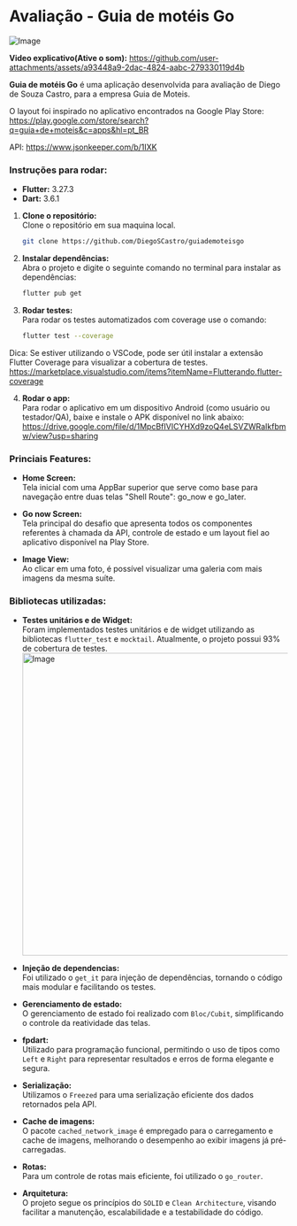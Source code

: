 # Avaliação - Guia de motéis Go

![Image](https://github.com/user-attachments/assets/86fb984b-bde5-4cd9-948a-aed5ffac0911)


**Video explicativo(Ative o som):**
https://github.com/user-attachments/assets/a93448a9-2dac-4824-aabc-279330119d4b

**Guia de motéis Go** é uma aplicação desenvolvida para avaliação de Diego de Souza Castro, para a empresa Guia de Moteis.

O layout foi inspirado no aplicativo encontrados na Google Play Store:
https://play.google.com/store/search?q=guia+de+moteis&c=apps&hl=pt_BR

API: https://www.jsonkeeper.com/b/1IXK

### Instruções para rodar:
- **Flutter:** 3.27.3
- **Dart:** 3.6.1

1. **Clone o repositório:**  
    Clone o repositório em sua maquina local.
    ```bash
    git clone https://github.com/DiegoSCastro/guiademoteisgo

2. **Instalar dependências:**  
    Abra o projeto e digite o seguinte comando no terminal para instalar as dependências:
    ```bash
    flutter pub get   

3. **Rodar testes:**  
   Para rodar os testes automatizados com coverage use o comando:
    ```bash
    flutter test --coverage
    
Dica: Se estiver utilizando o VSCode, pode ser útil instalar a extensão Flutter Coverage para visualizar a cobertura de testes. https://marketplace.visualstudio.com/items?itemName=Flutterando.flutter-coverage


4. **Rodar o app:**  
    Para rodar o aplicativo em um dispositivo Android (como usuário ou testador/QA), baixe e instale o APK disponível no link abaixo:
    https://drive.google.com/file/d/1MpcBfIVICYHXd9zoQ4eLSVZWRaIkfbmw/view?usp=sharing

### Princiais Features:

- **Home Screen:**  
    Tela inicial com uma AppBar superior que serve como base para navegação entre duas telas "Shell Route": go_now e go_later.

- **Go now Screen:**  
    Tela principal do desafio que apresenta todos os componentes referentes à chamada da API, controle de estado e um layout fiel ao aplicativo disponível na Play Store.

- **Image View:**  
    Ao clicar em uma foto, é possível visualizar uma galeria com mais imagens da mesma suíte.

### Bibliotecas utilizadas:

- **Testes unitários e de Widget:**  
    Foram implementados testes unitários e de widget utilizando as bibliotecas `flutter_test` e `mocktail`. Atualmente, o projeto possui 93% de cobertura de testes.
    <img width="547" alt="Image" src="https://github.com/user-attachments/assets/17c13b42-ac4e-4abc-b4ec-f409a6552fcb" />

- **Injeção de dependencias:**  
    Foi utilizado o `get_it` para injeção de dependências, tornando o código mais modular e facilitando os testes.

- **Gerenciamento de estado:**  
    O gerenciamento de estado foi realizado com `Bloc/Cubit`, simplificando o controle da reatividade das telas.

- **fpdart:**  
    Utilizado para programação funcional, permitindo o uso de tipos como `Left` e `Right` para representar resultados e erros de forma elegante e segura.

- **Serialização:**  
    Utilizamos o `Freezed` para uma serialização eficiente dos dados retornados pela API.

- **Cache de imagens:**  
    O pacote `cached_network_image` é empregado para o carregamento e cache de imagens, melhorando o desempenho ao exibir imagens já pré-carregadas.

- **Rotas:**  
    Para um controle de rotas mais eficiente, foi utilizado o `go_router`.

- **Arquitetura:**  
    O projeto segue os princípios do `SOLID` e `Clean Architecture`, visando facilitar a manutenção, escalabilidade e a testabilidade do código.